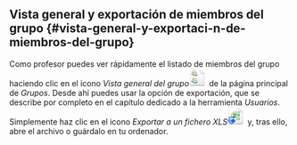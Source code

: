 ## Vista general y exportación de miembros del grupo {#vista-general-y-exportaci-n-de-miembros-del-grupo}

Como profesor puedes ver rápidamente el listado de miembros del grupo haciendo clic en el icono _Vista general del grupo_![](../assets/graphics286.png) de la página principal de _Grupos_. Desde ahí puedes usar la opción de exportación, que se describe por completo en el capítulo dedicado a la herramienta _Usuarios_. Simplemente haz clic en el icono _Exportar a un fichero XLS_![](../assets/graphics288.png) y, tras ello, abre el archivo o guárdalo en tu ordenador.